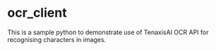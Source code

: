 # ocr_client
This is a sample python to demonstrate use of TenaxisAI OCR API for recognising characters in images.
